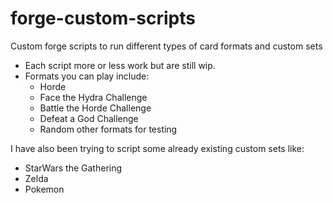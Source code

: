 # forge-custom-scripts
Custom forge scripts to run different types of card formats and custom sets
 - Each script more or less work but are still wip.
 - Formats you can play include:
     - Horde
     - Face the Hydra Challenge
     - Battle the Horde Challenge
     - Defeat a God Challenge
     - Random other formats for testing

I have also been trying to script some already existing custom sets like:
- StarWars the Gathering
- Zelda
- Pokemon

